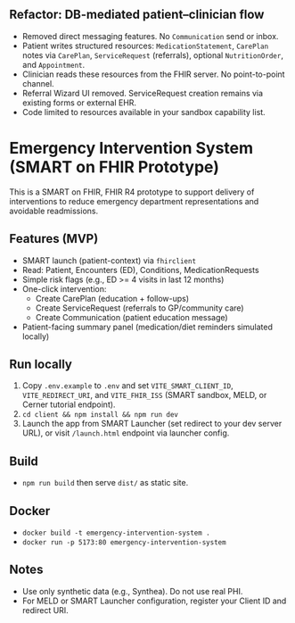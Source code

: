 
## Refactor: DB-mediated patient–clinician flow

- Removed direct messaging features. No `Communication` send or inbox.
- Patient writes structured resources: `MedicationStatement`, `CarePlan` notes via `CarePlan`, `ServiceRequest` (referrals), optional `NutritionOrder`, and `Appointment`.
- Clinician reads these resources from the FHIR server. No point-to-point channel.
- Referral Wizard UI removed. ServiceRequest creation remains via existing forms or external EHR.
- Code limited to resources available in your sandbox capability list.

# Emergency Intervention System (SMART on FHIR Prototype)

This is a SMART on FHIR, FHIR R4 prototype to support delivery of interventions to reduce emergency department representations and avoidable readmissions.

## Features (MVP)
- SMART launch (patient-context) via `fhirclient`
- Read: Patient, Encounters (ED), Conditions, MedicationRequests
- Simple risk flags (e.g., ED >= 4 visits in last 12 months)
- One-click intervention:
  - Create CarePlan (education + follow-ups)
  - Create ServiceRequest (referrals to GP/community care)
  - Create Communication (patient education message)
- Patient-facing summary panel (medication/diet reminders simulated locally)

## Run locally
1. Copy `.env.example` to `.env` and set `VITE_SMART_CLIENT_ID`, `VITE_REDIRECT_URI`, and `VITE_FHIR_ISS` (SMART sandbox, MELD, or Cerner tutorial endpoint).
2. `cd client && npm install && npm run dev`
3. Launch the app from SMART Launcher (set redirect to your dev server URL), or visit `/launch.html` endpoint via launcher config.

## Build
- `npm run build` then serve `dist/` as static site.

## Docker
- `docker build -t emergency-intervention-system .`
- `docker run -p 5173:80 emergency-intervention-system`

## Notes
- Use only synthetic data (e.g., Synthea). Do not use real PHI.
- For MELD or SMART Launcher configuration, register your Client ID and redirect URI.